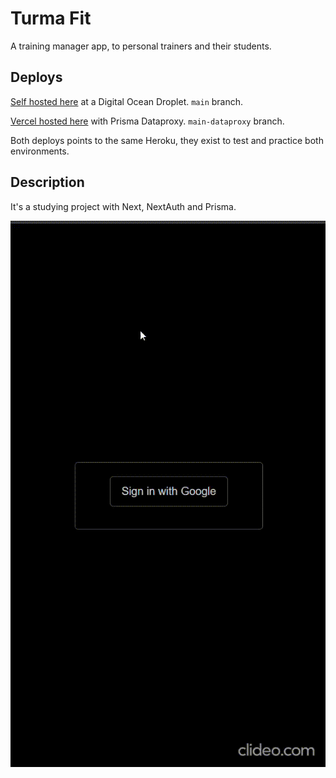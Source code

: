 # Turma Fit

A training manager app, to personal trainers and their students.

## Deploys

[Self hosted here](https://turma-fit.codandomuito.com.br/) at a Digital Ocean Droplet. `main` branch.

[Vercel hosted here](https://turma-fit.vercel.app/) with Prisma Dataproxy. `main-dataproxy` branch.

Both deploys points to the same Heroku, they exist to test and practice both environments.

## Description

It's a studying project with Next, NextAuth and Prisma.


![App Preview](./preview.gif)
